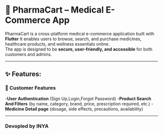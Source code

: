 # 💊 PharmaCart – Medical E-Commerce App  

PharmaCart is a cross-platform medical e-commerce application built with **Flutter** It enables users to browse, search, and purchase medicines, healthcare products, and wellness essentials online.  
The app is designed to be **secure, user-friendly, and accessible** for both customers and admins.  

---

## ✨ Features:
### 🛒 Customer Features
-**User Authentication** (Sign Up,Login,Forgot Password)
-**Product Search And Filters** (by name, category, brand, price, prescription required, etc.)
-**Medicine Detail page** (dosage, side effects, precautions, availability)

---

### Devopled by INYA
